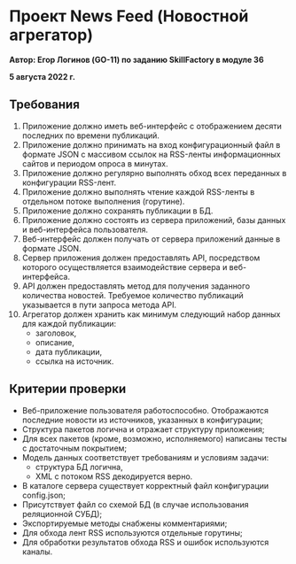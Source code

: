 # Проект News Feed (Новостной агрегатор)
**Автор: Егор Логинов (GO-11) по заданию SkillFactory в модуле 36**

**5 августа 2022 г.**

## Требования

1. Приложение должно иметь веб-интерфейс с отображением десяти последних по времени публикаций.
2. Приложение должно принимать на вход конфигурационный файл в формате JSON с массивом ссылок на RSS-ленты информационных сайтов и периодом опроса в минутах.
3. Приложение должно регулярно выполнять обход всех переданных в конфигурации RSS-лент.
4. Приложение должно выполнять чтение каждой RSS-ленты в отдельном потоке выполнения (горутине).
5. Приложение должно сохранять публикации в БД.
6. Приложение должно состоять из сервера приложений, базы данных и веб-интерфейса пользователя.
7. Веб-интерфейс должен получать от сервера приложений данные в формате JSON.
8. Сервер приложения должен предоставлять API, посредством которого осуществляется взаимодействие сервера и веб-интерфейса.
9. API должен предоставлять метод для получения заданного количества новостей. Требуемое количество публикаций указывается в пути запроса метода API.
10. Агрегатор должен хранить как минимум следующий набор данных для каждой публикации:
    * заголовок,
    * описание,
    * дата публикации,
    * ссылка на источник.

## Критерии проверки

* Веб-приложение пользователя работоспособно. Отображаются последние новости из источников, указанных в конфигурации;
* Структура пакетов логична и отражает структуру приложения;
* Для всех пакетов (кроме, возможно, исполняемого) написаны тесты с достаточным покрытием;
* Модель данных соответствует требованиям и условиям задачи:
    * структура БД логична,
    * XML с потоком RSS декодируется верно.
* В каталоге сервера существует корректный файл конфигурации config.json;
* Присутствует файл со схемой БД (в случае использования реляционной СУБД);
* Экспортируемые методы снабжены комментариями;
* Для обхода лент RSS используются отдельные горутины;
* Для обработки результатов обхода RSS и ошибок используются каналы.